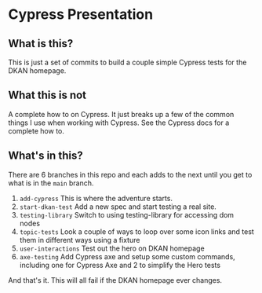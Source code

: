 # Cypress Presentation

## What is this?
This is just a set of commits to build a couple simple Cypress tests for the DKAN homepage.

## What this is not
A complete how to on Cypress. It just breaks up a few of the common things I use when working with Cypress. See the Cypress docs for a complete how to.

## What's in this?
There are 6 branches in this repo and each adds to the next until you get to what is in the `main` branch.
1. `add-cypress` This is where the adventure starts.
2. `start-dkan-test` Add a new spec and start testing a real site.
3. `testing-library` Switch to using testing-library for accessing dom nodes
4. `topic-tests` Look a couple of ways to loop over some icon links and test them in different ways using a fixture
5. `user-interactions` Test out the hero on DKAN homepage
6. `axe-testing` Add Cypress axe and setup some custom commands, including one for Cypress Axe and 2 to simplify the Hero tests

And that's it. This will all fail if the DKAN homepage ever changes. 